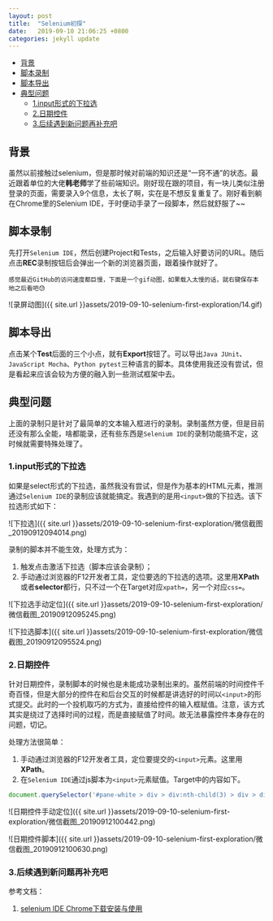 ```yaml
---
layout: post
title:  "Selenium初探"
date:   2019-09-10 21:06:25 +0800
categories: jekyll update
---
```


- [背景](#%e8%83%8c%e6%99%af)
- [脚本录制](#%e8%84%9a%e6%9c%ac%e5%bd%95%e5%88%b6)
- [脚本导出](#%e8%84%9a%e6%9c%ac%e5%af%bc%e5%87%ba)
- [典型问题](#%e5%85%b8%e5%9e%8b%e9%97%ae%e9%a2%98)
  - [1.input形式的下拉选](#1input%e5%bd%a2%e5%bc%8f%e7%9a%84%e4%b8%8b%e6%8b%89%e9%80%89)
  - [2.日期控件](#2%e6%97%a5%e6%9c%9f%e6%8e%a7%e4%bb%b6)
  - [3.后续遇到新问题再补充吧](#3%e5%90%8e%e7%bb%ad%e9%81%87%e5%88%b0%e6%96%b0%e9%97%ae%e9%a2%98%e5%86%8d%e8%a1%a5%e5%85%85%e5%90%a7)

## 背景

虽然以前接触过selenium，但是那时候对前端的知识还是“一窍不通”的状态。最近跟着单位的大佬**韩老师**学了些前端知识。刚好现在跟的项目，有一块儿类似注册登录的页面，需要录入9个信息，太长了啊，实在是不想反复重复了。刚好看到躺在Chrome里的Selenium IDE，于时便动手录了一段脚本，然后就舒服了~~

## 脚本录制

先打开`Selenium IDE`，然后创建Project和Tests，之后输入好要访问的URL。随后点击**REC**录制按钮后会弹出一个新的浏览器页面，跟着操作就好了。

`感觉最近GitHub的访问速度都巨慢，下面是一个gif动图，如果载入太慢的话，就右键保存本地之后看吧😓`

![录屏动图]({{ site.url }}assets/2019-09-10-selenium-first-exploration/14.gif)

## 脚本导出

点击某个**Test**后面的三个小点，就有**Export**按钮了。可以导出`Java JUnit`、`JavaScript Mocha`、`Python pytest`三种语言的脚本。具体使用我还没有尝试，但是看起来应该会较为方便的融入到一些测试框架中去。

## 典型问题

上面的录制只是针对了最简单的文本输入框进行的录制。录制虽然方便，但是目前还没有那么全能，啥都能录，还有些东西是`Selenium IDE`的录制功能搞不定，这时候就需要特殊处理了。

### 1.input形式的下拉选

如果是select形式的下拉选，虽然我没有尝试，但是作为基本的HTML元素，推测通过`Selenium IDE`的录制应该就能搞定。我遇到的是用`<input>`做的下拉选。该下拉选形式如下：

![下拉选]({{ site.url }}assets/2019-09-10-selenium-first-exploration/微信截图_20190912094014.png)

录制的脚本并不能生效，处理方式为：
1. 触发点击激活下拉选（脚本应该会录制）；
2. 手动通过浏览器的F12开发者工具，定位要选的下拉选的选项。这里用**XPath**或者**selector**都行，只不过一个在Target对应`xpath=`，另一个对应`css=`。

![下拉选手动定位]({{ site.url }}assets/2019-09-10-selenium-first-exploration/微信截图_20190912095245.png)

![下拉选脚本]({{ site.url }}assets/2019-09-10-selenium-first-exploration/微信截图_20190912095524.png)

### 2.日期控件

针对日期控件，录制脚本的时候也是未能成功录制出来的。虽然前端的时间控件千奇百怪，但是大部分的控件在和后台交互的时候都是讲选好的时间以`<input>`的形式提交。此时的一个投机取巧的方式为，直接给控件的输入框赋值。注意，该方式其实是绕过了选择时间的过程，而是直接赋值了时间。故无法暴露控件本身存在的问题，切记。

处理方法很简单：
1. 手动通过浏览器的F12开发者工具，定位要提交的`<input>`元素。这里用**XPath**。
2. 在`Selenium IDE`通过js脚本为`<input>`元素赋值。Target中的内容如下。

```javascript
document.querySelector('#pane-white > div > div:nth-child(3) > div > div.el-dialog__body > form > div:nth-child(5) > div > div:nth-child(1) > div > input').value='2019-09-01  00:00:00';
```

![日期控件手动定位]({{ site.url }}assets/2019-09-10-selenium-first-exploration/微信截图_20190912100442.png)

![日期控件脚本]({{ site.url }}assets/2019-09-10-selenium-first-exploration/微信截图_20190912100630.png)

### 3.后续遇到新问题再补充吧

参考文档：
1. [selenium IDE Chrome下载安装与使用](https://blog.csdn.net/qq_33673213/article/details/90489479)